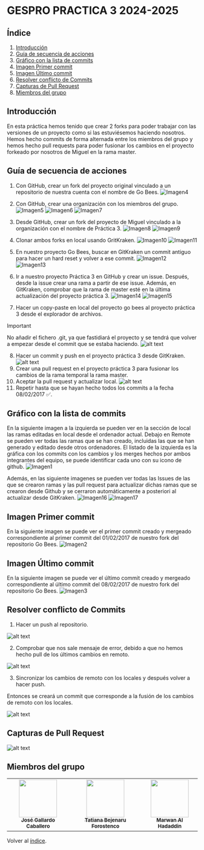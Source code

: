 # GESPRO PRACTICA 3 2024-2025
## Índice
1. [Introducción](#introducción)
2. [Guía de secuencia de acciones](#guía-de-secuencia-de-acciones)
3. [Gráfico con la lista de commits](#gráfico-con-la-lista-de-commits)
4. [Imagen Primer commit](#imagen-primer-commit)
5. [Imagen Último commit](#imagen-último-commit)
6. [Resolver conflicto de Commits](#resolver-conflicto-de-commits)
7. [Capturas de Pull Request](#capturas-de-pull-request)
8. [Miembros del grupo](#miembros-del-grupo)

## Introducción
En esta práctica hemos tenido que crear 2 forks para poder trabajar con las versiones de un proyecto como si las estuviésemos haciendo nosotros. Hemos hecho commits de forma alternada entre los miembros del grupo y hemos hecho pull requests para poder fusionar los cambios en el proyecto forkeado por nosotros de Miguel en la rama master.

## Guía de secuencia de acciones
1.  Con GitHub, crear un fork del proyecto original vinculado a un repositorio de nuestra cuenta con el nombre de Go Bees.
![Imagen4](/images/ForkGoBees.JPG)

2.  Con GitHub, crear una organización con los miembros del grupo.
![Imagen5](/images/Organizacion1.JPG)
![Imagen6](/images/Organizacion2.JPG)
![Imagen7](/images/Organizacion3.JPG)

3. Desde GitHub, crear un fork del proyecto de Miguel vinculado a la organización con el nombre de Práctica 3.
![Imagen8](/images/ForkPr3ORg.JPG)
![Imagen9](/images/ForkPract3.JPG)

4. Clonar ambos forks en local usando GritKraken.
![Imagen10](/images/CodeClonacion.JPG)
![Imagen11](/images/Clonacion.JPG)

5. En nuestro proyecto Go Bees, buscar en GitKraken un commit antiguo para hacer un hard reset y volver a ese commit.
![Imagen12](/images/Paso5-1.png)
![Imagen13](/images/Paso5-2.png)

6. Ir a nuestro proyecto Práctica 3 en GitHub y crear un issue. Después, desde la issue crear una rama a partir de ese issue. Además, en GitKraken, comprobar que la rama de master esté en la última actualización del proyecto práctica 3.
![Imagen14](/images/Paso6.png)
![Imagen15](/images/Paso6o2.png)

7. Hacer un copy-paste en local del proyecto go bees al proyecto práctica 3 desde el explorador de archivos.

> [!IMPORTANT]
> No añadir el fichero .git, ya que fastidiará el proyecto y se tendrá que volver a empezar desde el commit que se estaba haciendo.
![alt text](images/copy-paste.png)

8. Hacer un commit y push en el proyecto práctica 3 desde GitKraken.
![alt text](images/commit.png)
9. Crear una pull request en el proyecto práctica 3 para fusionar los cambios de la rama temporal la rama master.
10. Aceptar la pull request y actualizar local.
![alt text](images/pullRequest.png)
11. Repetir hasta que se hayan hecho todos los commits a la fecha 08/02/2017 ✅.

## Gráfico con la lista de commits
En la siguiente imagen a la izquierda se pueden ver en la sección de local las ramas editadas en local desde el ordenador actual. Debajo en Remote se pueden ver todas las ramas que se han creado, incluidas las que se han generado y editado desde otros ordenadores.
El listado de la izquierda es la gráfica con los commits con los cambios y los merges hechos por ambos integrantes del equipo, se puede identificar cada uno con su icono de github.
![Imagen1](/images/GraficoCommits.JPG)

Además, en las siguiente imagenes se pueden ver todas las Issues  de las que se crearon ramas y las pull request para actualizar dichas ramas que se crearon desde Github y se cerraron automáticamente a posteriori al actualizar desde GitKraken.
![Imagen16](/images/Issues.JPG)
![Imagen17](/images/PullRequest.JPG)

## Imagen Primer commit
En la siguiente imagen se puede ver el primer commit creado y mergeado correspondiente al primer commit del 01/02/2017 de nuestro fork del repositorio Go Bees.
![Imagen2](/images/ImagenPrimerCommit2.jpg)

## Imagen Último commit
En la siguiente imagen se puede ver el último commit creado y mergeado correspondiente al último commit del 08/02/2017 de nuestro fork del repositorio Go Bees.
![Imagen3](/images/ImagenUltimoCoommit.png)


## Resolver conflicto de Commits
1. Hacer un push al repositorio.

![alt text](images/image.png)

2. Comprobar que nos sale mensaje de error, debido a que no hemos hecho pull de los últimos cambios en remoto.

![alt text](images/image6.png)

3. Sincronizar los cambios de remoto con los locales y después volver a hacer push.

Entonces se creará un commit que corresponde a la fusión de los cambios de remoto con los locales.

![alt text](images/image-1.png)

## Capturas de Pull Request
![alt text](images/allPullRequest.png)

## Miembros del grupo
<table>
    <tr>
        <td align="center"><a href="https://github.com/Joseleelsuper"><img src="https://github.com/Joseleelsuper.png" width="100px;" alt=""/><br /><sub><b>José Gallardo Caballero</b></sub></a></td>
        <td align="center"><a href="https://github.com/tbf1003"><img src="https://github.com/tbf1003.png" width="100px;" alt=""/><br /><sub><b>Tatiana Bejenaru Forostenco</b></sub></a></td>
        <td align="center"><a href="https://github.com/marwan-03-ux"><img src="https://github.com/marwan-03-ux.png" width="100px;" alt=""/><br /><sub><b>Marwan Al Hadaddin</b></sub></a></td>
    </tr>
</table>

Volver al [índice](#índice).
